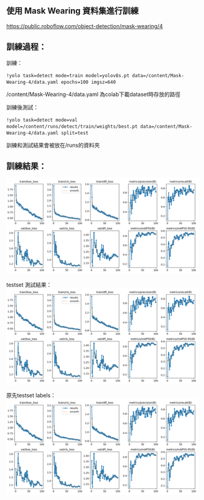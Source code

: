 ## 使用 Mask Wearing 資料集進行訓練
https://public.roboflow.com/object-detection/mask-wearing/4

## 訓練過程：
訓練：

`!yolo task=detect mode=train model=yolov8s.pt data=/content/Mask-Wearing-4/data.yaml epochs=100 imgsz=640`

/content/Mask-Wearing-4/data.yaml 為colab下載dataset時存放的路徑

訓練後測試：

`!yolo task=detect mode=val model=/content/runs/detect/train/weights/best.pt data=/content/Mask-Wearing-4/data.yaml split=test`

訓練和測試結果會被放在/runs的資料夾

## 訓練結果：
![alt text](image.png)

testset 測試結果：
![alt text](image-1.png)

原先testset labels：
![alt text](image-2.png)